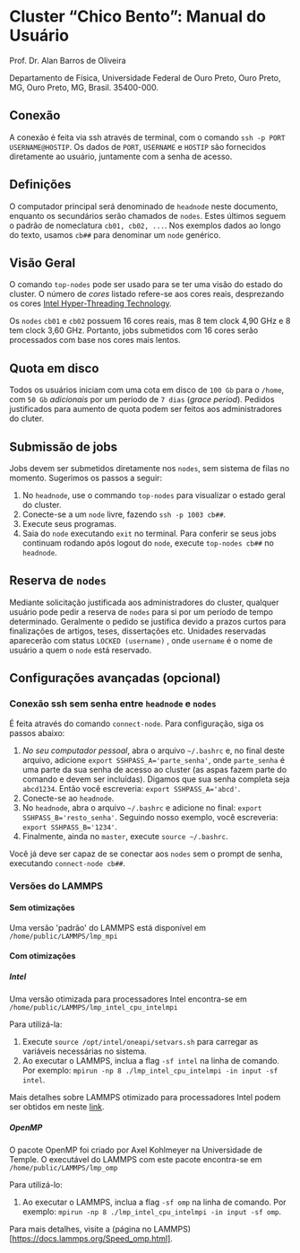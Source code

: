 # Cluster “Chico Bento”: Manual do Usuário

Prof. Dr. Alan Barros de Oliveira

Departamento de Física, Universidade Federal de Ouro Preto, Ouro Preto, MG, Ouro Preto, MG, Brasil. 35400-000.

## Conexão

A conexão é feita via ssh através de terminal, com o comando `ssh -p PORT USERNAME@HOSTIP`.
Os dados de  `PORT`, `USERNAME` e `HOSTIP` são fornecidos diretamente ao usuário, juntamente com a senha de acesso.

## Definições

O computador principal será denominado de `headnode` neste documento, enquanto os secundários serão chamados de `nodes`.
Estes últimos seguem o padrão de nomeclatura `cb01, cb02, ...`. Nos exemplos dados ao longo do texto, usamos `cb##` para denominar
um `node` genérico.

## Visão Geral

O comando `top-nodes` pode ser usado para se ter uma visão do estado do cluster.
O número de *cores* listado refere-se aos cores reais, 
desprezando os cores [Intel Hyper-Threading Technology](https://www.intel.com/content/www/us/en/architecture-and-technology/hyper-threading/hyper-threading-technology.html).

Os `nodes` `cb01` e `cb02` possuem 16 cores reais, 
mas 8 tem clock 4,90 GHz e 8 tem clock 3,60 GHz. Portanto, jobs submetidos com 16 cores serão processados com base nos cores mais lentos. 

## Quota em disco

Todos os usuários iniciam com uma cota em disco de `100 Gb` para o `/home`, 
com `50 Gb` *adicionais* por um período de `7 dias` (*grace period*). 
Pedidos justificados para aumento de quota podem ser feitos aos administradores do cluter.

## Submissão de jobs

Jobs devem ser submetidos diretamente nos `nodes`, sem sistema de filas no momento. 
Sugerimos os passos a seguir:

1. No `headnode`, use o commando `top-nodes` para visualizar o estado geral do cluster.
2. Conecte-se a um `node` livre, fazendo `ssh -p 1003 cb##`.
3. Execute seus programas.
4. Saia do `node` executando `exit` no terminal. Para conferir se seus jobs 
continuam rodando após logout do  `node`, execute `top-nodes cb##` no `headnode`.

## Reserva de `nodes`

Mediante solicitação justificada aos administradores do cluster, qualquer usuário 
pode pedir a reserva de `nodes` para si por um período de tempo determinado. 
Geralmente o pedido se justifica devido a prazos curtos para finalizações de 
artigos, teses, dissertações etc. Unidades reservadas aparecerão com status 
`LOCKED (username)` , onde `username` é o nome de usuário a quem o `node` está reservado.

## Configurações avançadas (opcional)

### Conexão ssh sem senha entre `headnode` e `nodes`

É feita através do comando `connect-node`. Para configuração, siga os passos abaixo:

1. *No seu computador pessoal*, abra o arquivo `~/.bashrc` e, no final deste arquivo, adicione `export SSHPASS_A='parte_senha'`, onde `parte_senha` é uma parte da sua 
senha de acesso ao cluster (as aspas fazem parte do comando e devem ser incluídas). Digamos que sua senha completa seja `abcd1234`. 
Então você escreveria: `export SSHPASS_A='abcd'`. 
2. Conecte-se ao `headnode`.
3. No `headnode`, abra o arquivo `~/.bashrc` e adicione no final: `export SSHPASS_B='resto_senha'`. Seguindo nosso exemplo, você escreveria: `export SSHPASS_B='1234'`. 
4. Finalmente, ainda no `master`, execute `source ~/.bashrc`.

Você já deve ser capaz de se conectar aos `nodes` sem o prompt de senha, executando `connect-node cb##`. 

### Versões do LAMMPS 

#### Sem otimizações

Uma versão 'padrão' do LAMMPS está disponível em `/home/public/LAMMPS/lmp_mpi`

#### Com otimizações 

##### Intel

Uma versão otimizada para processadores Intel
encontra-se em `/home/public/LAMMPS/lmp_intel_cpu_intelmpi` 

Para utilizá-la:

1. Execute `source /opt/intel/oneapi/setvars.sh` para carregar as variáveis 
necessárias no sistema.
2. Ao executar o LAMMPS, inclua a flag `-sf intel` na linha de comando. 
Por exemplo: `mpirun -np 8 ./lmp_intel_cpu_intelmpi -in input -sf intel`. 

Mais detalhes sobre LAMMPS otimizado para processadores Intel 
podem ser obtidos em neste [link](https://docs.lammps.org/Speed_intel.html).

##### OpenMP

O pacote OpenMP foi criado por Axel Kohlmeyer na Universidade de Temple. 
O executável do LAMMPS com este pacote encontra-se em `/home/public/LAMMPS/lmp_omp`

Para utilizá-lo:

1.  Ao executar o LAMMPS, inclua a flag `-sf omp` na linha de comando. 
Por exemplo: `mpirun -np 8 ./lmp_intel_cpu_intelmpi -in input -sf omp`. 
 
Para mais detalhes, visite a (página no LAMMPS)[https://docs.lammps.org/Speed_omp.html].

